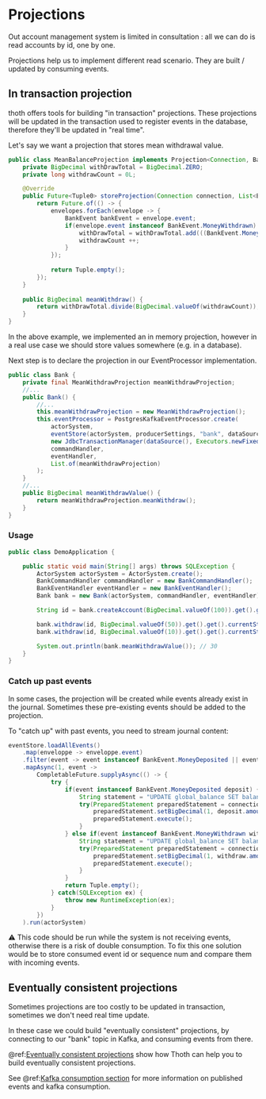 # Projections

Out account management system is limited in consultation : all we can do is read accounts by id, one by one.

Projections help us to implement different read scenario. They are built / updated by consuming events.

## In transaction projection

thoth offers tools for building "in transaction" projections.
These projections will be updated in the transaction used to register events in the database, therefore they'll be updated in "real time".

Let's say we want a projection that stores mean withdrawal value.


```java
public class MeanBalanceProjection implements Projection<Connection, BankEvent, Tuple0, Tuple0> {
    private BigDecimal withDrawTotal = BigDecimal.ZERO;
    private long withdrawCount = 0L;

    @Override
    public Future<Tuple0> storeProjection(Connection connection, List<EventEnvelope<BankEvent, Tuple0, Tuple0>> envelopes) {
        return Future.of(() -> {
            envelopes.forEach(envelope -> {
                BankEvent bankEvent = envelope.event;
                if(envelope.event instanceof BankEvent.MoneyWithdrawn) {
                    withDrawTotal = withDrawTotal.add(((BankEvent.MoneyWithdrawn)bankEvent).amount);
                    withdrawCount ++;
                }
            });
            
            return Tuple.empty();
        });
    }
    
    public BigDecimal meanWithdraw() {
        return withDrawTotal.divide(BigDecimal.valueOf(withdrawCount));
    }
}
```

In the above example, we implemented an in memory projection, however in a real use case we should store values somewhere (e.g. in a database).

Next step is to declare the projection in our EventProcessor implementation.

```java
public class Bank {
    private final MeanWithdrawProjection meanWithdrawProjection;
    //...
    public Bank() {
        //...
        this.meanWithdrawProjection = new MeanWithdrawProjection();
        this.eventProcessor = PostgresKafkaEventProcessor.create(
            actorSystem,
            eventStore(actorSystem, producerSettings, "bank", dataSource, executorService, new TableNames("bank_journal", "bank_sequence_num") ,eventFormat),
            new JdbcTransactionManager(dataSource(), Executors.newFixedThreadPool(5)),
            commandHandler,
            eventHandler,
            List.of(meanWithdrawProjection)
        );
    }
    //...
    public BigDecimal meanWithdrawValue() {
        return meanWithdrawProjection.meanWithdraw();
    }
}
```

### Usage

```java
public class DemoApplication {

	public static void main(String[] args) throws SQLException {
		ActorSystem actorSystem = ActorSystem.create();
		BankCommandHandler commandHandler = new BankCommandHandler();
		BankEventHandler eventHandler = new BankEventHandler();
		Bank bank = new Bank(actorSystem, commandHandler, eventHandler);

		String id = bank.createAccount(BigDecimal.valueOf(100)).get().get().currentState.get().id;

		bank.withdraw(id, BigDecimal.valueOf(50)).get().get().currentState.get();
		bank.withdraw(id, BigDecimal.valueOf(10)).get().get().currentState.get();

		System.out.println(bank.meanWithdrawValue()); // 30
	}
}
```


### Catch up past events

In some cases, the projection will be created while events already exist in the journal.
Sometimes these pre-existing events should be added to the projection.

To "catch up" with past events, you need to stream journal content:

```java
eventStore.loadAllEvents()
    .map(enveloppe -> enveloppe.event)
    .filter(event -> event instanceof BankEvent.MoneyDeposited || event instanceof BankEvent.MoneyWithdrawn)
    .mapAsync(1, event ->
        CompletableFuture.supplyAsync(() -> {
            try {
                if(event instanceof BankEvent.MoneyDeposited deposit) {
                    String statement = "UPDATE global_balance SET balance=balance+?::money";
                    try(PreparedStatement preparedStatement = connection.prepareStatement(statement)) {
                        preparedStatement.setBigDecimal(1, deposit.amount);
                        preparedStatement.execute();
                    }
                } else if(event instanceof BankEvent.MoneyWithdrawn withdraw) {
                    String statement = "UPDATE global_balance SET balance=balance-?::money";
                    try(PreparedStatement preparedStatement = connection.prepareStatement(statement)) {
                        preparedStatement.setBigDecimal(1, withdraw.amount);
                        preparedStatement.execute();
                    }
                }
                return Tuple.empty();
            } catch(SQLException ex) {
                throw new RuntimeException(ex);
            }
        })
    ).run(actorSystem)
```

⚠️ This code should be run while the system is not receiving events, otherwise there is a risk of double consumption.
To fix this one solution would be to store consumed event id or sequence num and compare them with incoming events.

## Eventually consistent projections

Sometimes projections are too costly to be updated in transaction, sometimes we don't need real time update.

In these case we could build "eventually consistent" projections, by connecting to our "bank" topic in Kafka, and consuming events from there.

@ref:[Eventually consistent projections](../eventually-consistent-projection.md) show how Thoth can help you to build eventually consistent projections.

See @ref:[Kafka consumption section](../kafka-consumption.md) for more information on published events and kafka consumption.
